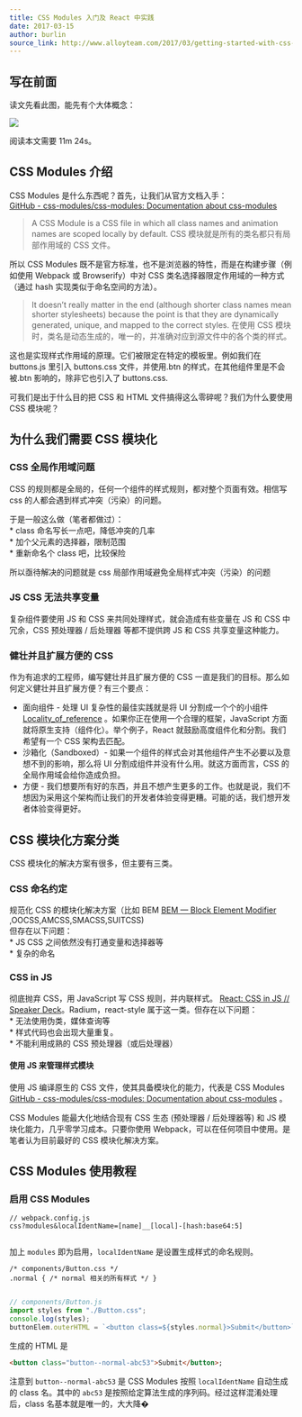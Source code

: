 ```yaml
---
title: CSS Modules 入门及 React 中实践
date: 2017-03-15
author: burlin
source_link: http://www.alloyteam.com/2017/03/getting-started-with-css-modules-and-react-in-practice/
---
```


<!-- {% raw %} - for jekyll -->

## 写在前面

读文先看此图，能先有个大体概念：

![](http://www.alloyteam.com/wp-content/uploads/2017/03/屏幕快照-2017-03-15-上午8.10.47.png)

阅读本文需要 11m 24s。

## CSS Modules 介绍

CSS Modules 是什么东西呢？首先，让我们从官方文档入手：  
[GitHub - css-modules/css-modules: Documentation about css-modules](https://github.com/css-modules/css-modules)

> A CSS Module is a CSS file in which all class names and animation names are scoped locally by default. CSS 模块就是所有的类名都只有局部作用域的 CSS 文件。

所以 CSS Modules 既不是官方标准，也不是浏览器的特性，而是在构建步骤（例如使用 Webpack 或 Browserify）中对 CSS 类名选择器限定作用域的一种方式（通过 hash 实现类似于命名空间的方法）。

> It doesn’t really matter in the end (although shorter class names mean shorter stylesheets) because the point is that they are dynamically generated, unique, and mapped to the correct styles. 在使用 CSS 模块时，类名是动态生成的，唯一的，并准确对应到源文件中的各个类的样式。

这也是实现样式作用域的原理。它们被限定在特定的模板里。例如我们在 buttons.js 里引入 buttons.css 文件，并使用.btn 的样式，在其他组件里是不会被.btn 影响的，除非它也引入了 buttons.css.

可我们是出于什么目的把 CSS 和 HTML 文件搞得这么零碎呢？我们为什么要使用 CSS 模块呢？

## 为什么我们需要 CSS 模块化

### CSS 全局作用域问题

CSS 的规则都是全局的，任何一个组件的样式规则，都对整个页面有效。相信写 css 的人都会遇到样式冲突（污染）的问题。

于是一般这么做（笔者都做过）：  
\* class 命名写长一点吧，降低冲突的几率  
\* 加个父元素的选择器，限制范围  
\* 重新命名个 class 吧，比较保险

所以亟待解决的问题就是 css 局部作用域避免全局样式冲突（污染）的问题

### JS CSS 无法共享变量

复杂组件要使用 JS 和 CSS 来共同处理样式，就会造成有些变量在 JS 和 CSS 中冗余，CSS 预处理器 / 后处理器 等都不提供跨 JS 和 CSS 共享变量这种能力。

### 健壮并且扩展方便的 CSS

作为有追求的工程师，编写健壮并且扩展方便的 CSS 一直是我们的目标。那么如何定义健壮并且扩展方便？有三个要点：

-   面向组件 - 处理 UI 复杂性的最佳实践就是将 UI 分割成一个个的小组件 [Locality_of_reference](https://www.wikiwand.com/en/Locality_of_reference) 。如果你正在使用一个合理的框架，JavaScript 方面就将原生支持（组件化）。举个例子，React 就鼓励高度组件化和分割。我们希望有一个 CSS 架构去匹配。
-   沙箱化（Sandboxed）- 如果一个组件的样式会对其他组件产生不必要以及意想不到的影响，那么将 UI 分割成组件并没有什么用。就这方面而言，CSS 的全局作用域会给你造成负担。
-   方便 - 我们想要所有好的东西，并且不想产生更多的工作。也就是说，我们不想因为采用这个架构而让我们的开发者体验变得更糟。可能的话，我们想开发者体验变得更好。

## CSS 模块化方案分类

CSS 模块化的解决方案有很多，但主要有三类。

### CSS 命名约定

规范化 CSS 的模块化解决方案（比如 BEM [BEM — Block Element Modifier](http://getbem.com/) ,OOCSS,AMCSS,SMACSS,SUITCSS)  
但存在以下问题：  
\* JS CSS 之间依然没有打通变量和选择器等  
\* 复杂的命名

### CSS in JS

彻底抛弃 CSS，用 JavaScript 写 CSS 规则，并内联样式。 [React: CSS in JS // Speaker Deck](https://speakerdeck.com/vjeux/react-css-in-js)。Radium，react-style 属于这一类。但存在以下问题：  
\* 无法使用伪类，媒体查询等  
\* 样式代码也会出现大量重复。  
\* 不能利用成熟的 CSS 预处理器（或后处理器）

#### 使用 JS 来管理样式模块

使用 JS 编译原生的 CSS 文件，使其具备模块化的能力，代表是 CSS Modules [GitHub - css-modules/css-modules: Documentation about css-modules](https://github.com/css-modules/css-modules) 。

CSS Modules 能最大化地结合现有 CSS 生态 (预处理器 / 后处理器等) 和 JS 模块化能力，几乎零学习成本。只要你使用 Webpack，可以在任何项目中使用。是笔者认为目前最好的 CSS 模块化解决方案。

## CSS Modules 使用教程

### 启用 CSS Modules

    // webpack.config.js
    css?modules&localIdentName=[name]__[local]-[hash:base64:5]
     

加上 `modules` 即为启用，`localIdentName` 是设置生成样式的命名规则。

    /* components/Button.css */
    .normal { /* normal 相关的所有样式 */ }
     

```javascript
// components/Button.js
import styles from "./Button.css";
console.log(styles);
buttonElem.outerHTML = `<button class=${styles.normal}>Submit</button>`;
```

生成的 HTML 是

```html
<button class="button--normal-abc53">Submit</button>;
```

注意到 `button--normal-abc53` 是 CSS Modules 按照 `localIdentName` 自动生成的 class 名。其中的 `abc53` 是按照给定算法生成的序列码。经过这样混淆处理后，class 名基本就是唯一的，大大降�


<!-- {% endraw %} - for jekyll -->